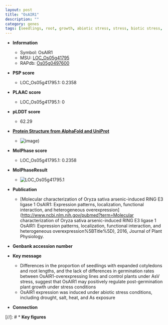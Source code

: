 ```yaml
---
layout: post
title: "OsAIR1"
description: ""
category: genes
tags: [seedlings, root, growth, abiotic stress, stress, biotic stress, plant growth, root length]
---
```


* **Information**  
    + Symbol: OsAIR1  
    + MSU: [LOC_Os05g41795](http://rice.plantbiology.msu.edu/cgi-bin/ORF_infopage.cgi?orf=LOC_Os05g41795)  
    + RAPdb: [Os05g0497600](http://rapdb.dna.affrc.go.jp/viewer/gbrowse_details/irgsp1?name=Os05g0497600)  

* **PSP score**  
    + LOC_Os05g41795.1: 0.2358 

* **PLAAC score**  
    + LOC_Os05g41795.1: 0 

* **pLDDT score**
    + 62.29

* **[Protein Structure from AlphaFold and UniProt](https://www.uniprot.org/uniprotkb/A0A0P0WPB2/entry#structure)**
    + ![image](https://ricepsp.github.io/images/A/AF-A0A0P0WPB2-F1.png))

* **MolPhase score**
    + LOC_Os05g41795.1: 0.2358

* **MolPhaseResult**
    + ![LOC_Os05g41795.1](https://ricepsp.github.io/pictures/LOC_Os05g/LOC_Os05g41795.1.png)

* **Publication**  
    + [Molecular characterization of Oryza sativa arsenic-induced RING E3 ligase 1 OsAIR1: Expression patterns, localization, functional interaction, and heterogeneous overexpression](http://www.ncbi.nlm.nih.gov/pubmed?term=Molecular characterization of Oryza sativa arsenic-induced RING E3 ligase 1 OsAIR1: Expression patterns, localization, functional interaction, and heterogeneous overexpression%5BTitle%5D), 2016, Journal of Plant Physiology.

* **Genbank accession number**  

* **Key message**  
    + Differences in the proportion of seedlings with expanded cotyledons and root lengths, and the lack of differences in germination rates between OsAIR1-overexpressing lines and control plants under AsV stress, suggest that OsAIR1 may positively regulate post-germination plant growth under stress conditions
    + OsAIR1 expression was induced under abiotic stress conditions, including drought, salt, heat, and As exposure

* **Connection**  

[//]: # * **Key figures**  


